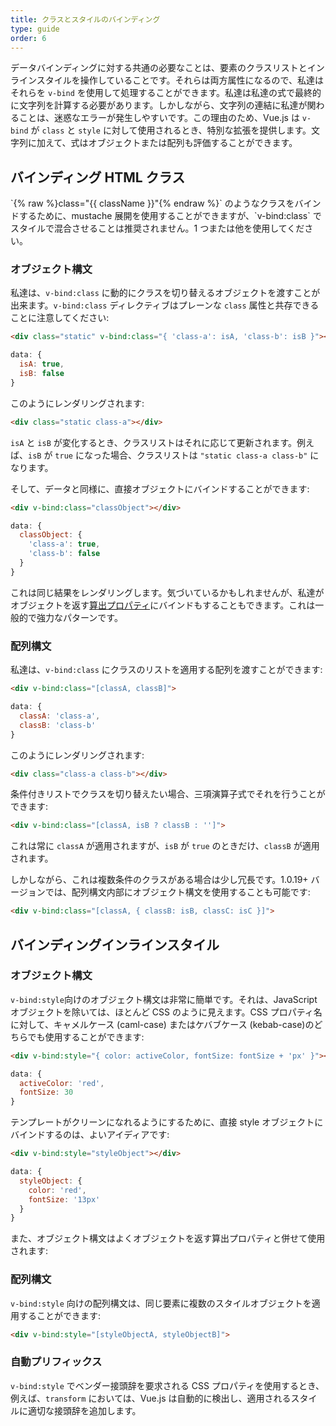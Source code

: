 ```yaml
---
title: クラスとスタイルのバインディング
type: guide
order: 6
---
```


データバインディングに対する共通の必要なことは、要素のクラスリストとインラインスタイルを操作していることです。それらは両方属性になるので、私達はそれらを `v-bind` を使用して処理することができます。私達は私達の式で最終的に文字列を計算する必要があります。しかしながら、文字列の連結に私達が関わることは、迷惑なエラーが発生しやすいです。この理由のため、Vue.js は `v-bind` が `class` と `style` に対して使用されるとき、特別な拡張を提供します。文字列に加えて、式はオブジェクトまたは配列も評価することができます。

## バインディング HTML クラス

<p class="tip">`{% raw %}class="{{ className }}"{% endraw %}` のようなクラスをバインドするために、mustache 展開を使用することができますが、`v-bind:class` でスタイルで混合させることは推奨されません。1 つまたは他を使用してください。</p>

### オブジェクト構文

私達は、`v-bind:class` に動的にクラスを切り替えるオブジェクトを渡すことが出来ます。`v-bind:class` ディレクティブはプレーンな `class` 属性と共存できることに注意してください:

``` html
<div class="static" v-bind:class="{ 'class-a': isA, 'class-b': isB }"></div>
```
``` js
data: {
  isA: true,
  isB: false
}
```

このようにレンダリングされます:

``` html
<div class="static class-a"></div>
```

`isA` と `isB` が変化するとき、クラスリストはそれに応じて更新されます。例えば、`isB` が `true` になった場合、クラスリストは `"static class-a class-b"` になります。

そして、データと同様に、直接オブジェクトにバインドすることができます:

``` html
<div v-bind:class="classObject"></div>
```
``` js
data: {
  classObject: {
    'class-a': true,
    'class-b': false
  }
}
```

これは同じ結果をレンダリングします。気づいているかもしれませんが、私達がオブジェクトを返す[算出プロパティ](computed.html)にバインドもすることもできます。これは一般的で強力なパターンです。

### 配列構文

私達は、`v-bind:class` にクラスのリストを適用する配列を渡すことができます:

``` html
<div v-bind:class="[classA, classB]">
```
``` js
data: {
  classA: 'class-a',
  classB: 'class-b'
}
```

このようにレンダリングされます:

``` html
<div class="class-a class-b"></div>
```

条件付きリストでクラスを切り替えたい場合、三項演算子式でそれを行うことができます:

``` html
<div v-bind:class="[classA, isB ? classB : '']">
```

これは常に `classA` が適用されますが、`isB` が `true` のときだけ、`classB` が適用されます。

しかしながら、これは複数条件のクラスがある場合は少し冗長です。1.0.19+ バージョンでは、配列構文内部にオブジェクト構文を使用することも可能です:

``` html
<div v-bind:class="[classA, { classB: isB, classC: isC }]">
```

## バインディングインラインスタイル

### オブジェクト構文

`v-bind:style`向けのオブジェクト構文は非常に簡単です。それは、JavaScript オブジェクトを除いては、ほとんど CSS のように見えます。CSS プロパティ名に対して、キャメルケース (caml-case) またはケバブケース (kebab-case)のどちらでも使用することができます:

``` html
<div v-bind:style="{ color: activeColor, fontSize: fontSize + 'px' }"></div>
```
``` js
data: {
  activeColor: 'red',
  fontSize: 30
}
```

テンプレートがクリーンになれるようにするために、直接 style オブジェクトにバインドするのは、よいアイディアです:

``` html
<div v-bind:style="styleObject"></div>
```
``` js
data: {
  styleObject: {
    color: 'red',
    fontSize: '13px'
  }
}
```

また、オブジェクト構文はよくオブジェクトを返す算出プロパティと併せて使用されます:

### 配列構文

`v-bind:style` 向けの配列構文は、同じ要素に複数のスタイルオブジェクトを適用することができます:

``` html
<div v-bind:style="[styleObjectA, styleObjectB]">
```

### 自動プリフィックス

`v-bind:style` でベンダー接頭辞を要求される CSS プロパティを使用するとき、例えば、`transform` においては、Vue.js は自動的に検出し、適用されるスタイルに適切な接頭辞を追加します。
